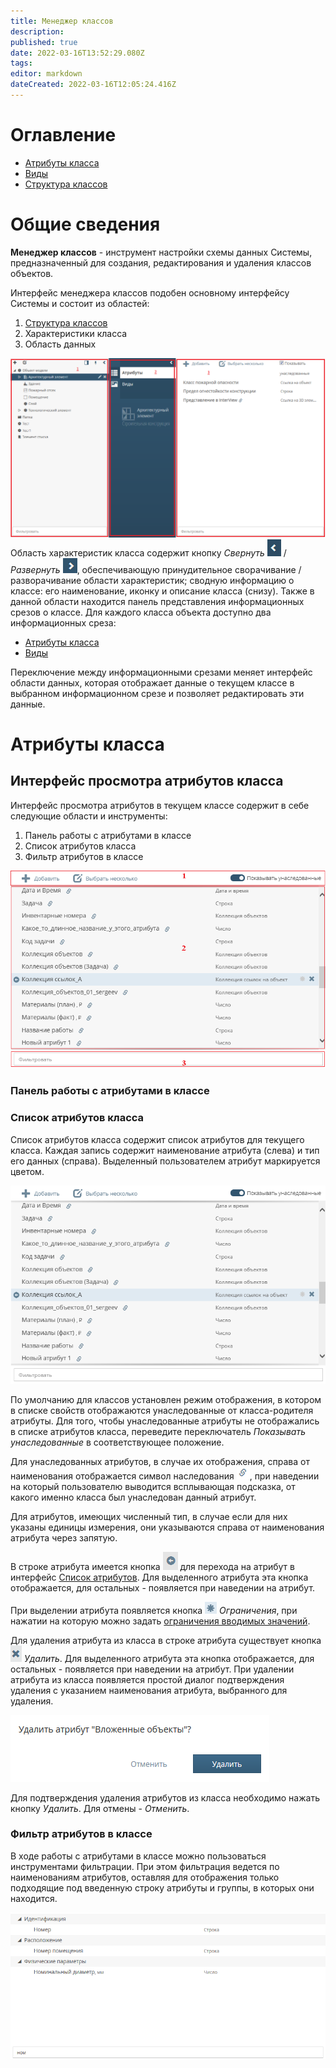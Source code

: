```yaml
---
title: Менеджер классов
description: 
published: true
date: 2022-03-16T13:52:29.080Z
tags: 
editor: markdown
dateCreated: 2022-03-16T12:05:24.416Z
---
```


# Оглавление
- [Атрибуты класса](/ru/НЕОСИНТЕЗ/Управление-схемой-данных/Менеджер-классов/Атрибуты-класса)
- [Виды](/ru/НЕОСИНТЕЗ/Управление-схемой-данных/Менеджер-классов/Виды)
- [Структура классов](/ru/НЕОСИНТЕЗ/Управление-схемой-данных/Менеджер-классов/Структура-классов)
# Общие сведения
**Менеджер классов** - инструмент настройки схемы данных Системы, предназначенный для создания, редактирования и удаления классов объектов.

Интерфейс менеджера классов подобен основному интерфейсу Системы и состоит из областей:

1. [Структура классов](/ru/НЕОСИНТЕЗ/Управление-схемой-данных/Менеджер-классов/Структура-классов)
1. Характеристики класса
1. Область данных

![classes.png](/неосинтез/classes.png)
Область характеристик класса содержит кнопку *Свернуть* ![image2016-8-3_15_38_8.png](/неосинтез/image2016-8-3_15_38_8.png) / *Развернуть* ![image2016-8-3_15_38_36.png](/неосинтез/image2016-8-3_15_38_36.png), обеспечивающую принудительное сворачивание / разворачивание области характеристик; сводную информацию о классе: его наименование, иконку и описание класса (снизу). Также в данной области находится панель представления информационных срезов о классе. Для каждого класса объекта доступно два информационных среза:
- [Атрибуты класса](/ru/НЕОСИНТЕЗ/Управление-схемой-данных/Менеджер-классов/Атрибуты-класса)
- [Виды](/ru/НЕОСИНТЕЗ/Управление-схемой-данных/Менеджер-классов/Виды)

Переключение между информационными срезами меняет интерфейс области данных, которая отображает данные о текущем классе в выбранном информационном срезе и позволяет редактировать эти данные.
# Атрибуты класса
## Интерфейс просмотра атрибутов класса
Интерфейс просмотра атрибутов в текущем классе содержит в себе следующие области и инструменты:
1. Панель работы с атрибутами в классе
1. Список атрибутов класса
1. Фильтр атрибутов в классе

![атрибуты_класса.png](/неосинтез/атрибуты_класса.png)
### Панель работы с атрибутами в классе
### Список атрибутов класса
Список атрибутов класса содержит список атрибутов для текущего класса. Каждая запись содержит наименование атрибута (слева) и тип его данных (справа). Выделенный пользователем атрибут маркируется цветом.

![атрибуты_класса_без_разметки.png](/неосинтез/список-атрибутов-класса/атрибуты_класса_без_разметки.png)

По умолчанию для классов установлен режим отображения, в котором в списке свойств отображаются унаследованные от класса-родителя атрибуты. Для того, чтобы унаследованные атрибуты не отображались в списке атрибутов класса, переведите переключатель *Показывать унаследованные* в соответствующее положение.

Для унаследованных атрибутов, в случае их отображения, справа от наименования отображается символ наследования ![image2016-8-3_16_9_28.png](/неосинтез/список-атрибутов-класса/image2016-8-3_16_9_28.png), при наведении на который пользователю выводится всплывающая подсказка, от какого именно класса был унаследован данный атрибут.

Для атрибутов, имеющих численный тип, в случае если для них указаны единицы измерения, они указываются справа от наименования атрибута через запятую.

В строке атрибута имеется кнопка ![image2016-8-5_16_17_32.png](/неосинтез/список-атрибутов-класса/image2016-8-5_16_17_32.png) для перехода на атрибут в интерфейс [Список атрибутов](/ru/НЕОСИНТЕЗ/Управление-схемой-данных/Менеджер-атрибутов/Атрибуты/Список-атрибутов). Для выделенного атрибута эта кнопка отображается, для остальных - появляется при наведении на атрибут.

При выделении атрибута появляется кнопка ![пиктограмма_ограничения.png](/неосинтез/список-атрибутов-класса/пиктограмма_ограничения.png) *Ограничения*, при нажатии на которую можно задать [ограничения вводимых значений](/ru/НЕОСИНТЕЗ/Управление-схемой-данных/Менеджер-классов/Атрибуты-класса/Список-атрибутов-в-классе/Валидация-значений-атрибутов).

Для удаления атрибута из класса в строке атрибута существует кнопка ![image2016-8-5_16_14_38.png](/неосинтез/список-атрибутов-класса/image2016-8-5_16_14_38.png) *Удалить*. Для выделенного атрибута эта кнопка отображается, для остальных - появляется при наведении на атрибут. При удалении атрибута из класса появляется простой диалог подтверждения удаления с указанием наименования атрибута, выбранного для удаления.

![удалить-атрибут-вложенные-объекты.png](/неосинтез/список-атрибутов-класса/удалить-атрибут-вложенные-объекты.png)

Для подтверждения удаления атрибутов из класса необходимо нажать кнопку *Удалить*. Для отмены - *Отменить*.
### Фильтр атрибутов в классе
В ходе работы с атрибутами в классе можно пользоваться инструментами фильтрации. При этом фильтрация ведется по наименованиям атрибутов, оставляя для отображения только подходящие под введенную строку атрибуты и группы, в которых они находится.

![image2016-8-5_17_21_0.png](/неосинтез/image2016-8-5_17_21_0.png)